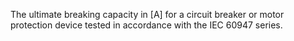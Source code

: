 ﻿The ultimate breaking capacity in [A] for a circuit breaker or motor protection device tested in accordance with the IEC 60947 series.